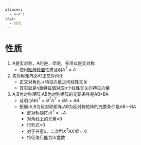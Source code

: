```yaml
---
aliases:
  - A=A^T
tags:
  - 线代
---
```

# 性质
1. A是实对称，A的逆，伴随，多项式是实对称
	- 使用[矩阵转置](矩阵转置.md)性质证明$A^T=A$
2. 实对称矩阵必可正交对角化
	- 正交对角化->特征向量之间线性无关
	- 其实就是n重特征值对应n个线性无关的特征向量
3. A,B为对称矩阵,AB为对称矩阵的充要条件是AB=BA
	- 证明:$(AB)^T=B^TA^T=BA=AB$.
	- 拓展:A,B为反对称矩阵,AB为反对称矩阵的充要条件是AB=-BA
		- 反对称矩阵:$A^T=-A$
		- 对角线上的元素=0
		- 行列式=0
		- 对于任意x，二次型$X^TAX恒=0$
		- 特征值只能为0/虚数